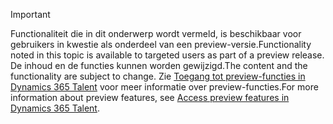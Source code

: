 > [!IMPORTANT]
> <span data-ttu-id="9a1ed-101">Functionaliteit die in dit onderwerp wordt vermeld, is beschikbaar voor gebruikers in kwestie als onderdeel van een preview-versie.</span><span class="sxs-lookup"><span data-stu-id="9a1ed-101">Functionality noted in this topic is available to targeted users as part of a preview release.</span></span> <span data-ttu-id="9a1ed-102">De inhoud en de functies kunnen worden gewijzigd.</span><span class="sxs-lookup"><span data-stu-id="9a1ed-102">The content and the functionality are subject to change.</span></span> <span data-ttu-id="9a1ed-103">Zie [Toegang tot preview-functies in Dynamics 365 Talent](../access-preview-feature.md) voor meer informatie over preview-functies.</span><span class="sxs-lookup"><span data-stu-id="9a1ed-103">For more information about preview features, see [Access preview features in Dynamics 365 Talent](../access-preview-feature.md).</span></span>
